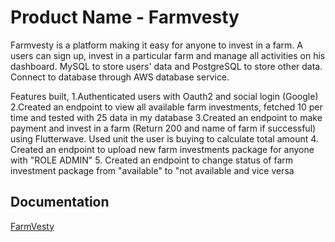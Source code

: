 # Product Name - Farmvesty

Farmvesty is a platform making it easy for anyone to invest in a farm. A users
can sign up, invest in a particular farm and manage all activities on his
dashboard. MySQL to store users' data and PostgreSQL to store other data.
Connect to database through AWS database service.

Features built,
1.Authenticated users with Oauth2 and social login (Google)
2.Created an endpoint to view all available farm investments, fetched 10 per time
and tested with 25 data in my database
3.Created an endpoint to make payment and invest in a farm (Return 200 and
name of farm if successful) using Flutterwave. Used unit the user is buying to
calculate total amount
4. Created an endpoint to upload new farm investments package for anyone with
"ROLE ADMIN"
5. Created an endpoint to change status of farm investment package from
"available" to "not available and vice versa


## Documentation

[FarmVesty](https://documenter.getpostman.com/view/19404806/UVyyuDVA)